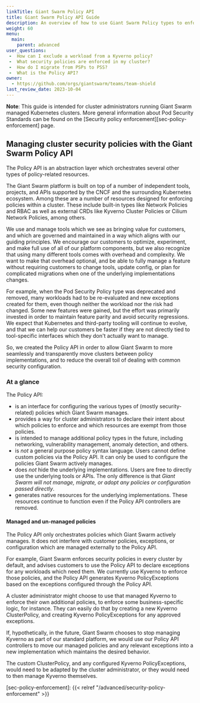 ```yaml
---
linkTitle: Giant Swarm Policy API
title: Giant Swarm Policy API Guide
description: An overview of how to use Giant Swarm Policy types to enforce cluster security and best practices.
weight: 60
menu:
  main:
    parent: advanced
user_questions:
 -  How can I exclude a workload from a Kyverno policy?
 -  What security policies are enforced in my cluster?
 -  How do I migrate from PSPs to PSS?
 -  What is the Policy API?
owner:
  - https://github.com/orgs/giantswarm/teams/team-shield
last_review_date: 2023-10-04
---
```


<!-- {{< platform_support_table aws="alpha=v17.2.0" aws="ga=v17.4.0">}} -->

__Note__: This guide is intended for cluster administrators running Giant Swarm managed Kubernetes clusters. More general information about Pod Security Standards can be found on the [Security policy enforcement][sec-policy-enforcement] page.

## Managing cluster security policies with the Giant Swarm Policy API

The Policy API is an abstraction layer which orchestrates several other types of policy-related resources.

The Giant Swarm platform is built on top of a number of independent tools, projects, and APIs supported by the CNCF and the surrounding Kubernetes ecosystem.
Among these are a number of resources designed for enforcing policies within a cluster. These include built-in types like Network Policies and RBAC as well as external CRDs like Kyverno Cluster Policies or Cilium Network Policies, among others.

We use and manage tools which we see as bringing value for customers, and which are governed and maintained in a way which aligns with our guiding principles.
We encourage our customers to optimize, experiment, and make full use of all of our platform components, but we also recognize that using many different tools comes with overhead and complexity.
We want to make that overhead optional, and be able to fully manage a feature without requiring customers to change tools, update config, or plan for complicated migrations when one of the underlying implementations changes.

For example, when the Pod Security Policy type was deprecated and removed, many workloads had to be re-evaluated and new exceptions created for them, even though neither the workload nor the risk had changed.
Some new features were gained, but the effort was primarily invested in order to maintain feature parity and avoid security regressions.
We expect that Kubernetes and third-party tooling will continue to evolve, and that we can help our customers be faster if they are not directly tied to tool-specific interfaces which they don't actually want to manage.

So, we created the Policy API in order to allow Giant Swarm to more seamlessly and transparently move clusters between policy implementations, and to reduce the overall toil of dealing with common security configuration.

### At a glance

The Policy API:

- is an interface for configuring the various types of (mostly security-related) policies which Giant Swarm manages.
- provides a way for cluster administrators to declare their intent about which policies to enforce and which resources are exempt from those policies.
- is intended to manage additional policy types in the future, including networking, vulnerability management, anomaly detection, and others.
- is _not_ a general purpose policy syntax language. Users cannot define custom policies via the Policy API. It can only be used to configure the policies Giant Swarm actively manages.
- does _not_ hide the underlying implementations. Users are free to directly use the underlying tools or APIs. The only difference is that _Giant Swarm will not manage, migrate, or adopt any policies or configuration passed directly_.
- generates native resources for the underlying implementations. These resources continue to function even if the Policy API controllers are removed.
  
#### Managed and un-managed policies

The Policy API only orchestrates policies which Giant Swarm actively manages. It does not interfere with customer policies, exceptions, or configuration which are managed externally to the Policy API.

For example, Giant Swarm enforces security policies in every cluster by default, and advises customers to use the Policy API to declare exceptions for any workloads which need them.
We currently use Kyverno to enforce those policies, and the Policy API generates Kyverno PolicyExceptions based on the exceptions configured through the Policy API.

A cluster administrator might choose to use that managed Kyverno to enforce their own additional policies, to enforce some business-specific logic, for instance.
They can easily do that by creating a new Kyverno ClusterPolicy, and creating Kyverno PolicyExceptions for any approved exceptions.

If, hypothetically, in the future, Giant Swarm chooses to stop managing Kyverno as part of our standard platform, we would use our Policy API controllers to move our managed policies and any relevant exceptions into a new implementation which maintains the desired behavior.

The custom ClusterPolicy, and any configured Kyverno PolicyExceptions, would need to be adapted by the cluster administrator, or they would need to then manage Kyverno themselves.

<!-- ### Working with the Giant Swarm Policy API --> 

[sec-policy-enforcement]: {{< relref "/advanced/security-policy-enforcement" >}}
